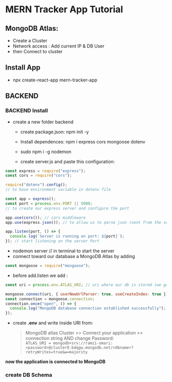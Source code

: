 # MERN Tracker App Tutorial

## MongoDB Atlas:

- Create a Cluster
- Network access : Add current IP & DB User
- then Connect to cluster

## Install App

- npx create-react-app mern-tracker-app

## BACKEND

### BACKEND Install

- create a new folder backend

  - create package.json: npm init -y

  - Install dependences: npm i express cors mongoose dotenv
  - sudo npm i -g nodemon
  - create server.js and paste this configuration:

```js
const express = require("express");
const cors = require("cors");

require("dotenv").config();
// to have environment variable in dotenv file

const app = express();
const port = process.env.PORT || 5000;
// to create our express server and configure the port

app.use(cors()); // cors middleware
app.use(express.json()); // to allow us to parse json (sent from the server)

app.listen(port, () => {
  console.log(`Server is running on port: ${port}`);
}); // start listening on the server Port
```

- nodemon server // in terminal to start the server
- connect toward our database a MongoDB Atlas by adding

```js
const mongoose = require("mongoose");
```

- before add.listen we add :

```js
const uri = process.env.ATLAS_URI; // uri where our db is stored (we get it from atlas dashboard)

mongoose.connect(uri, { userNewUrlParser: true, useCreateIndex: true });
const connection = mongoose.connection;
connection.once("open", () => {
  console.log("MongoDB database connection established successfully");
});
```

- create **.env** and write inside URI from:
  > MongoDB atlas Cluster >> Connect your application >> connection string AND change Password:  
  >  `ATLAS_URI = mongodb+srv://ramzi-omari:<password>@cluster0.bdqgw.mongodb.net/<dbname>?retryWrites=true&w=majority`

**now the application is connected to MongoDB**

### create DB Schema
